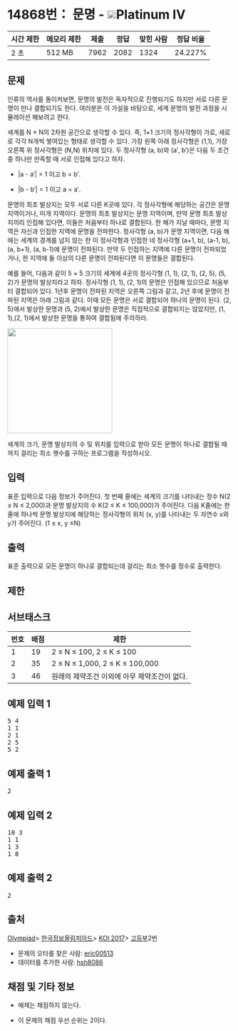 # 14868번： 문명 - <img src="https://static.solved.ac/tier_small/17.svg" style="height:20px" />Platinum IV

| 시간 제한 | 메모리 제한 | 제출 | 정답 | 맞힌 사람 | 정답 비율 |
| --- | --- | --- | --- | --- | --- |
| 2 초 | 512 MB | 7962 | 2082 | 1324 | 24.227% |

## 문제

인류의 역사를 돌이켜보면, 문명의 발전은 독자적으로 진행되기도 하지만 서로 다른 문명이 만나 결합되기도 한다. 여러분은 이 가설을 바탕으로, 세계 문명의 발전 과정을 시뮬레이션 해보려고 한다.

세계를 N × N의 2차원 공간으로 생각할 수 있다. 즉, 1×1 크기의 정사각형이 가로, 세로로 각각 N개씩 쌓여있는 형태로 생각할 수 있다. 가장 왼쪽 아래 정사각형은 (1,1), 가장 오른쪽 위 정사각형은 (N,N) 위치에 있다. 두 정사각형 (a, b)와 (a′, b′)은 다음 두 조건 중 하나만 만족할 때 서로 인접해 있다고 하자.

- |a - a′| = 1 이고 b = b′.

- |b - b′| = 1 이고 a = a′.

문명의 최초 발상지는 모두 서로 다른 K곳에 있다. 각 정사각형에 해당하는 공간은 문명 지역이거나, 미개 지역이다. 문명의 최초 발상지는 문명 지역이며, 만약 문명 최초 발상지끼리 인접해 있다면, 이들은 처음부터 하나로 결합된다. 한 해가 지날 때마다, 문명 지역은 자신과 인접한 지역에 문명을 전파한다. 정사각형 (a, b)가 문명 지역이면, 다음 해에는 세계의 경계를 넘지 않는 한 이 정사각형과 인접한 네 정사각형 (a+1, b), (a-1, b), (a, b+1), (a, b-1)에 문명이 전파된다. 만약 두 인접하는 지역에 다른 문명이 전파되었거나, 한 지역에 둘 이상의 다른 문명이 전파된다면 이 문명들은 결합된다.

예를 들어, 다음과 같이 5 × 5 크기의 세계에 4곳의 정사각형 (1, 1), (2, 1), (2, 5), (5, 2)가 문명의 발상지라고 하자. 정사각형 (1, 1), (2, 1)의 문명은 인접해 있으므로 처음부터 결합되어 있다. 1년후 문명이 전파된 지역은 오른쪽 그림과 같고, 2년 후에 문명이 전파된 지역은 아래 그림과 같다. 이때 모든 문명은 서로 결합되어 하나의 문명이 된다. (2, 5)에서 발상한 문명과 (5, 2)에서 발상한 문명은 직접적으로 결합되지는 않았지만, (1, 1),(2, 1)에서 발상한 문명을 통하여 결합됨에 주의하라.

<img src="https://onlinejudgeimages.s3-ap-northeast-1.amazonaws.com/problem/14868/1.png" style="height:235px; width:264px display:block; margin-left:auto; margin-right:auto;" />


세계의 크기, 문명 발상지의 수 및 위치를 입력으로 받아 모든 문명이 하나로 결합될 때까지 걸리는 최소 햇수를 구하는 프로그램을 작성하시오.

## 입력

표준 입력으로 다음 정보가 주어진다. 첫 번째 줄에는 세계의 크기를 나타내는 정수 N(2 ≤ N ≤ 2,000)과 문명 발상지의 수 K(2 ≤ K ≤ 100,000)가 주어진다. 다음 K줄에는 한 줄에 하나씩 문명 발상지에 해당하는 정사각형의 위치 (x, y)를 나타내는 두 자연수 x와 y가 주어진다. (1 ≤ x, y ≤N)

## 출력

표준 출력으로 모든 문명이 하나로 결합되는데 걸리는 최소 햇수를 정수로 출력한다.

## 제한

## 서브태스크



| 번호 | 배점 | 제한 |
| --- | --- | --- |
| 1 | 19 | 2 ≤ N ≤ 100, 2 ≤ K ≤ 100 |
| 2 | 35 | 2 ≤ N ≤ 1,000, 2 ≤ K ≤ 100,000 |
| 3 | 46 | 원래의 제약조건 이외에 아무 제약조건이 없다. |

## 예제 입력 1

<pre>5 4
1 1
2 1
2 5
5 2
</pre>
## 예제 출력 1

<pre>2
</pre>
## 예제 입력 2

<pre>10 3
1 1
1 3
1 8
</pre>
## 예제 출력 2

<pre>2
</pre>
## 출처

[Olympiad](/category/2)> [한국정보올림피아드](/category/55)> [KOI 2017](/category/405)> [고등부](/category/detail/1773)2번

- 문제의 오타를 찾은 사람: [eric00513](/user/eric00513)
- 데이터를 추가한 사람: [hsh8086](/user/hsh8086)
## 채점 및 기타 정보

- 예제는 채점하지 않는다.

- 이 문제의 채점 우선 순위는 2이다.

